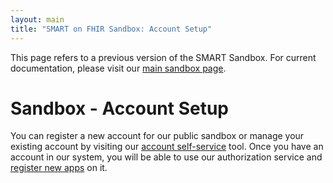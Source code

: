 ```yaml
---
layout: main
title: "SMART on FHIR Sandbox: Account Setup"
---
```


<div class="alert alert-warning">
This page refers to a previous version of the SMART Sandbox. For current documentation, please visit our <a href="{{site.baseurl}}sandbox">main sandbox page</a>.
</div>

# Sandbox - Account Setup

You can register a new account for our public sandbox or manage
your existing account by visiting our [account self-service](https://service.smarthealthit.org)
tool. Once you have an account in our system, you will be able to use our authorization service
and [register new apps]({{site.baseurl}}sandbox/register) on it.
